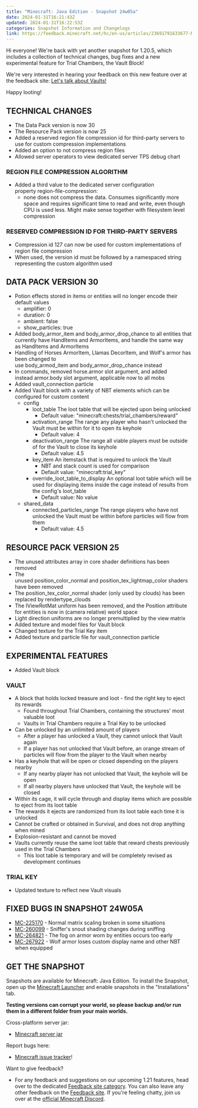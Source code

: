 ```yaml
---
title: "Minecraft: Java Edition - Snapshot 24w05a"
date: 2024-01-31T16:21:43Z
updated: 2024-01-31T16:22:53Z
categories: Snapshot Information and Changelogs
link: https://feedback.minecraft.net/hc/en-us/articles/23691791633677-Minecraft-Java-Edition-Snapshot-24w05a
---
```


Hi everyone! We're back with yet another snapshot for 1.20.5, which includes a collection of technical changes, bug fixes and a new experimental feature for Trial Chambers, the Vault Block!

We're very interested in hearing your feedback on this new feature over at the feedback site: [Let's talk about Vaults!](https://aka.ms/mcvaultsfeedback)

Happy looting!

## TECHNICAL CHANGES

- The Data Pack version is now 30
- The Resource Pack version is now 25
- Added a reserved region file compression id for third-party servers to use for custom compression implementations
- Added an option to not compress region files
- Allowed server operators to view dedicated server TPS debug chart

### REGION FILE COMPRESSION ALGORITHM

- Added a third value to the dedicated server configuration property region-file-compression:
  - none does not compress the data. Consumes significantly more space and requires significant time to read and write, even though CPU is used less. Might make sense together with filesystem level compression

### RESERVED COMPRESSION ID FOR THIRD-PARTY SERVERS

- Compression id 127 can now be used for custom implementations of region file compression
- When used, the version id must be followed by a namespaced string representing the custom algorithm used

## DATA PACK VERSION 30

- Potion effects stored in items or entities will no longer encode their default values
  - amplifier: 0
  - duration: 0
  - ambient: false
  - show_particles: true
- Added body_armor_item and body_armor_drop_chance to all entities that currently have HandItems and ArmorItems, and handle the same way as HandItems and ArmorItems
- Handling of Horses ArmorItem, Llamas DecorItem, and Wolf's armor has been changed to use body_armod_item and body_armor_drop_chance instead
- In commands, removed horse.armor slot argument, and added instead armor.body slot argument, applicable now to all mobs
- Added vault_connection particle
- Added Vault block with a variety of NBT elements which can be configured for custom content
  - config
    - loot_table The loot table that will be ejected upon being unlocked
      - Default value: "minecraft:chests/trial_chambers/reward"
    - activation_range The range any player who hasn't unlocked the Vault must be within for it to open its keyhole
      - Default value: 4
    - deactivation_range The range all viable players must be outside of for the Vault to close its keyhole
      - Default value: 4.5
    - key_item An itemstack that is required to unlock the Vault
      - NBT and stack count is used for comparison
      - Default value: "minecraft:trial_key"
    - override_loot_table_to_display An optional loot table which will be used for displaying items inside the cage instead of results from the config's loot_table
      - Default value: No value
  - shared_data
    - connected_particles_range The range players who have not unlocked the Vault must be within before particles will flow from them
      - Default value: 4.5

## RESOURCE PACK VERSION 25

- The unused attributes array in core shader definitions has been removed
- The unused position_color_normal and position_tex_lightmap_color shaders have been removed
- The position_tex_color_normal shader (only used by clouds) has been replaced by rendertype_clouds
- The IViewRotMat uniform has been removed, and the Position attribute for entities is now in (camera relative) world space
- Light direction uniforms are no longer premultiplied by the view matrix
- Added texture and model files for Vault block
- Changed texture for the Trial Key item
- Added texture and particle file for vault_connection particle

## EXPERIMENTAL FEATURES

- Added Vault block

### VAULT

- A block that holds locked treasure and loot - find the right key to eject its rewards
  - Found throughout Trial Chambers, containing the structures' most valuable loot
  - Vaults in Trial Chambers require a Trial Key to be unlocked
- Can be unlocked by an unlimited amount of players
  - After a player has unlocked a Vault, they cannot unlock that Vault again
  - If a player has not unlocked that Vault before, an orange stream of particles will flow from the player to the Vault when nearby
- Has a keyhole that will be open or closed depending on the players nearby
  - If any nearby player has not unlocked that Vault, the keyhole will be open
  - If all nearby players have unlocked that Vault, the keyhole will be closed
- Within its cage, it will cycle through and display items which are possible to eject from its loot table
- The rewards it ejects are randomized from its loot table each time it is unlocked
- Cannot be crafted or obtained in Survival, and does not drop anything when mined
- Explosion-resistant and cannot be moved
- Vaults currently reuse the same loot table that reward chests previously used in the Trial Chambers
  - This loot table is temporary and will be completely revised as development continues

### TRIAL KEY

- Updated texture to reflect new Vault visuals

## FIXED BUGS IN SNAPSHOT 24W05A

- [MC-225170](https://bugs.mojang.com/browse/MC-225170) - Normal matrix scaling broken in some situations
- [MC-260099](https://bugs.mojang.com/browse/MC-260099) - Sniffer's snout shading changes during sniffing
- [MC-264821](https://bugs.mojang.com/browse/MC-264821) - The fog on armor worn by entities occurs too early
- [MC-267922](https://bugs.mojang.com/browse/MC-267922) - Wolf armor loses custom display name and other NBT when equipped

## GET THE SNAPSHOT

Snapshots are available for Minecraft: Java Edition. To install the Snapshot, open up the [Minecraft Launcher](https://www.minecraft.net/download.html) and enable snapshots in the "Installations" tab.

**Testing versions can corrupt your world, so please backup and/or run them in a different folder from your main worlds.**

Cross-platform server jar:

- [Minecraft server jar](https://piston-data.mojang.com/v1/objects/cc0f01e6406fa8a2b50c3c06edef74e7a7bf74de/server.jar)

Report bugs here:

- [Minecraft issue tracker](https://bugs.mojang.com/projects/MC/summary)!

Want to give feedback?

- For any feedback and suggestions on our upcoming 1.21 features, head over to the dedicated [Feedback site category](https://aka.ms/Minecraft121Feedback). You can also leave any other feedback on the [Feedback site](https://feedback.minecraft.net/). If you're feeling chatty, join us over at the [official Minecraft Discord](https://discordapp.com/invite/minecraft).

